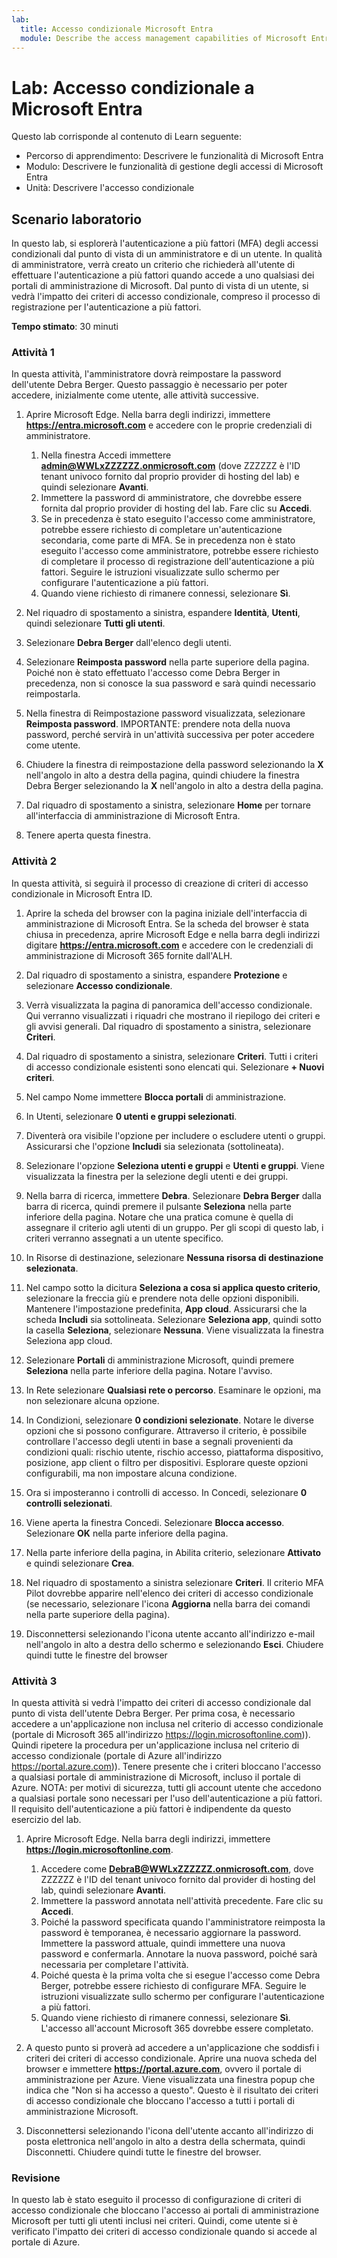 ```yaml
---
lab:
  title: Accesso condizionale Microsoft Entra
  module: Describe the access management capabilities of Microsoft Entra
---
```


# Lab: Accesso condizionale a Microsoft Entra

Questo lab corrisponde al contenuto di Learn seguente:

- Percorso di apprendimento: Descrivere le funzionalità di Microsoft Entra
- Modulo: Descrivere le funzionalità di gestione degli accessi di Microsoft Entra
- Unità: Descrivere l'accesso condizionale

## Scenario laboratorio

In questo lab, si esplorerà l'autenticazione a più fattori (MFA) degli accessi condizionali dal punto di vista di un amministratore e di un utente.  In qualità di amministratore, verrà creato un criterio che richiederà all'utente di effettuare l'autenticazione a più fattori quando accede a uno qualsiasi dei portali di amministrazione di Microsoft.  Dal punto di vista di un utente, si vedrà l'impatto dei criteri di accesso condizionale, compreso il processo di registrazione per l'autenticazione a più fattori.

**Tempo stimato**: 30 minuti

### Attività 1

In questa attività, l'amministratore dovrà reimpostare la password dell'utente Debra Berger.  Questo passaggio è necessario per poter accedere, inizialmente come utente, alle attività successive.

1. Aprire Microsoft Edge.  Nella barra degli indirizzi, immettere **https://entra.microsoft.com** e accedere con le proprie credenziali di amministratore.
    1. Nella finestra Accedi immettere **admin@WWLxZZZZZZ.onmicrosoft.com** (dove ZZZZZZ è l'ID tenant univoco fornito dal proprio provider di hosting del lab) e quindi selezionare **Avanti**.
    1. Immettere la password di amministratore, che dovrebbe essere fornita dal proprio provider di hosting del lab. Fare clic su **Accedi**.
    1. Se in precedenza è stato eseguito l'accesso come amministratore, potrebbe essere richiesto di completare un'autenticazione secondaria, come parte di MFA. Se in precedenza non è stato eseguito l'accesso come amministratore, potrebbe essere richiesto di completare il processo di registrazione dell'autenticazione a più fattori. Seguire le istruzioni visualizzate sullo schermo per configurare l'autenticazione a più fattori.
    1. Quando viene richiesto di rimanere connessi, selezionare **Sì**.

1. Nel riquadro di spostamento a sinistra, espandere **Identità**, **Utenti**, quindi selezionare **Tutti gli utenti**.

1. Selezionare **Debra Berger** dall'elenco degli utenti.

1. Selezionare **Reimposta password** nella parte superiore della pagina. Poiché non è stato effettuato l'accesso come Debra Berger in precedenza, non si conosce la sua password e sarà quindi necessario reimpostarla.

1. Nella finestra di Reimpostazione password visualizzata, selezionare **Reimposta password**.  IMPORTANTE: prendere nota della nuova password, perché servirà in un'attività successiva per poter accedere come utente.

1. Chiudere la finestra di reimpostazione della password selezionando la **X** nell'angolo in alto a destra della pagina, quindi chiudere la finestra Debra Berger selezionando la **X** nell'angolo in alto a destra della pagina.

1. Dal riquadro di spostamento a sinistra, selezionare **Home** per tornare all'interfaccia di amministrazione di Microsoft Entra.

1. Tenere aperta questa finestra.

### Attività 2

In questa attività, si seguirà il processo di creazione di criteri di accesso condizionale in Microsoft Entra ID.

1. Aprire la scheda del browser con la pagina iniziale dell'interfaccia di amministrazione di Microsoft Entra.   Se la scheda del browser è stata chiusa in precedenza, aprire Microsoft Edge e nella barra degli indirizzi digitare **https://entra.microsoft.com** e accedere con le credenziali di amministrazione di Microsoft 365 fornite dall'ALH.

1. Dal riquadro di spostamento a sinistra, espandere **Protezione** e selezionare **Accesso condizionale**.

1. Verrà visualizzata la pagina di panoramica dell'accesso condizionale.  Qui verranno visualizzati i riquadri che mostrano il riepilogo dei criteri e gli avvisi generali.  Dal riquadro di spostamento a sinistra, selezionare **Criteri**.

1. Dal riquadro di spostamento a sinistra, selezionare **Criteri**. Tutti i criteri di accesso condizionale esistenti sono elencati qui. Selezionare **+ Nuovi criteri**.

1. Nel campo Nome immettere **Blocca portali** di amministrazione.

1. In Utenti, selezionare **0 utenti e gruppi selezionati**.

1. Diventerà ora visibile l'opzione per includere o escludere utenti o gruppi.  Assicurarsi che l'opzione **Includi** sia selezionata (sottolineata).

1. Selezionare l'opzione **Seleziona utenti e gruppi** e **Utenti e gruppi**.  Viene visualizzata la finestra per la selezione degli utenti e dei gruppi.  

1. Nella barra di ricerca, immettere **Debra**.  Selezionare **Debra Berger** dalla barra di ricerca, quindi premere il pulsante **Seleziona** nella parte inferiore della pagina.  Notare che una pratica comune è quella di assegnare il criterio agli utenti di un gruppo.  Per gli scopi di questo lab, i criteri verranno assegnati a un utente specifico.

1. In Risorse di destinazione, selezionare **Nessuna risorsa di destinazione selezionata**.

1. Nel campo sotto la dicitura **Seleziona a cosa si applica questo criterio**, selezionare la freccia giù e prendere nota delle opzioni disponibili.  Mantenere l'impostazione predefinita, **App cloud**.  Assicurarsi che la scheda **Includi** sia sottolineata.  Selezionare **Seleziona app**, quindi sotto la casella **Seleziona**, selezionare **Nessuna**.  Viene visualizzata la finestra Seleziona app cloud.

1. Selezionare **Portali** di amministrazione Microsoft, quindi premere **Seleziona** nella parte inferiore della pagina.  Notare l'avviso.  

1. In Rete selezionare **Qualsiasi rete o percorso**.  Esaminare le opzioni, ma non selezionare alcuna opzione.

1. In Condizioni, selezionare **0 condizioni selezionate**.  Notare le diverse opzioni che si possono configurare.  Attraverso il criterio, è possibile controllare l'accesso degli utenti in base a segnali provenienti da condizioni quali: rischio utente, rischio accesso, piattaforma dispositivo, posizione, app client o filtro per dispositivi.  Esplorare queste opzioni configurabili, ma non impostare alcuna condizione.

1. Ora si imposteranno i controlli di accesso.  In Concedi, selezionare **0 controlli selezionati**.

1. Viene aperta la finestra Concedi.  Selezionare **Blocca accesso**. Selezionare **OK** nella parte inferiore della pagina.

1. Nella parte inferiore della pagina, in Abilita criterio, selezionare **Attivato** e quindi selezionare **Crea**.

1. Nel riquadro di spostamento a sinistra selezionare **Criteri**. Il criterio MFA Pilot dovrebbe apparire nell'elenco dei criteri di accesso condizionale (se necessario, selezionare l'icona **Aggiorna** nella barra dei comandi nella parte superiore della pagina).

1. Disconnettersi selezionando l'icona utente accanto all'indirizzo e-mail nell'angolo in alto a destra dello schermo e selezionando **Esci**. Chiudere quindi tutte le finestre del browser

### Attività 3

In questa attività si vedrà l'impatto dei criteri di accesso condizionale dal punto di vista dell'utente Debra Berger. Per prima cosa, è necessario accedere a un'applicazione non inclusa nel criterio di accesso condizionale (portale di Microsoft 365 all'indirizzo https://login.microsoftonline.com)).  Quindi ripetere la procedura per un'applicazione inclusa nel criterio di accesso condizionale (portale di Azure all'indirizzo https://portal.azure.com)).  Tenere presente che i criteri bloccano l'accesso a qualsiasi portale di amministrazione di Microsoft, incluso il portale di Azure.  NOTA: per motivi di sicurezza, tutti gli account utente che accedono a qualsiasi portale sono necessari per l'uso dell'autenticazione a più fattori.  Il requisito dell'autenticazione a più fattori è indipendente da questo esercizio del lab.

1. Aprire Microsoft Edge.  Nella barra degli indirizzi, immettere **https://login.microsoftonline.com**.
    1. Accedere come **DebraB@WWLxZZZZZZ.onmicrosoft.com**, dove ZZZZZZ è l'ID del tenant univoco fornito dal provider di hosting del lab, quindi selezionare **Avanti**.
    1. Immettere la password annotata nell'attività precedente. Fare clic su **Accedi**.
    1. Poiché la password specificata quando l'amministratore reimposta la password è temporanea, è necessario aggiornare la password. Immettere la password attuale, quindi immettere una nuova password e confermarla.  Annotare la nuova password, poiché sarà necessaria per completare l'attività.
    1. Poiché questa è la prima volta che si esegue l'accesso come Debra Berger, potrebbe essere richiesto di configurare MFA. Seguire le istruzioni visualizzate sullo schermo per configurare l'autenticazione a più fattori.
    1. Quando viene richiesto di rimanere connessi, selezionare **Sì**.  L'accesso all'account Microsoft 365 dovrebbe essere completato.

1. A questo punto si proverà ad accedere a un'applicazione che soddisfi i criteri dei criteri di accesso condizionale. Aprire una nuova scheda del browser e immettere **https://portal.azure.com**, ovvero il portale di amministrazione per Azure.  Viene visualizzata una finestra popup che indica che "Non si ha accesso a questo".  Questo è il risultato dei criteri di accesso condizionale che bloccano l'accesso a tutti i portali di amministrazione Microsoft.

1. Disconnettersi selezionando l'icona dell'utente accanto all'indirizzo di posta elettronica nell'angolo in alto a destra della schermata, quindi Disconnetti. Chiudere quindi tutte le finestre del browser.

### Revisione

In questo lab è stato eseguito il processo di configurazione di criteri di accesso condizionale che bloccano l'accesso ai portali di amministrazione Microsoft per tutti gli utenti inclusi nei criteri.  Quindi, come utente si è verificato l'impatto dei criteri di accesso condizionale quando si accede al portale di Azure.
